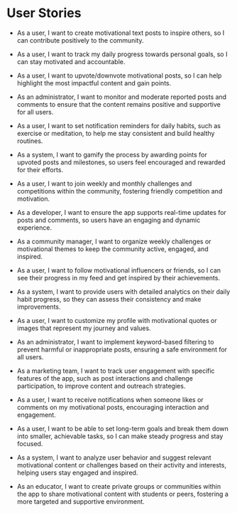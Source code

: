 # User Stories

- As a user, I want to create motivational text posts to inspire others, so I can contribute positively to the community.

- As a user, I want to track my daily progress towards personal goals, so I can stay motivated and accountable.

- As a user, I want to upvote/downvote motivational posts, so I can help highlight the most impactful content and gain points.

- As an administrator, I want to monitor and moderate reported posts and comments to ensure that the content remains positive and supportive for all users.

- As a user, I want to set notification reminders for daily habits, such as exercise or meditation, to help me stay consistent and build healthy routines.

- As a system, I want to gamify the process by awarding points for upvoted posts and milestones, so users feel encouraged and rewarded for their efforts.

- As a user, I want to join weekly and monthly challenges and competitions within the community, fostering friendly competition and motivation.

- As a developer, I want to ensure the app supports real-time updates for posts and comments, so users have an engaging and dynamic experience.

- As a community manager, I want to organize weekly challenges or motivational themes to keep the community active, engaged, and inspired.

- As a user, I want to follow motivational influencers or friends, so I can see their progress in my feed and get inspired by their achievements.

- As a system, I want to provide users with detailed analytics on their daily habit progress, so they can assess their consistency and make improvements.

- As a user, I want to customize my profile with motivational quotes or images that represent my journey and values.

- As an administrator, I want to implement keyword-based filtering to prevent harmful or inappropriate posts, ensuring a safe environment for all users.

- As a marketing team, I want to track user engagement with specific features of the app, such as post interactions and challenge participation, to improve content and outreach strategies.

- As a user, I want to receive notifications when someone likes or comments on my motivational posts, encouraging interaction and engagement.

- As a user, I want to be able to set long-term goals and break them down into smaller, achievable tasks, so I can make steady progress and stay focused.

- As a system, I want to analyze user behavior and suggest relevant motivational content or challenges based on their activity and interests, helping users stay engaged and inspired.

- As an educator, I want to create private groups or communities within the app to share motivational content with students or peers, fostering a more targeted and supportive environment.
